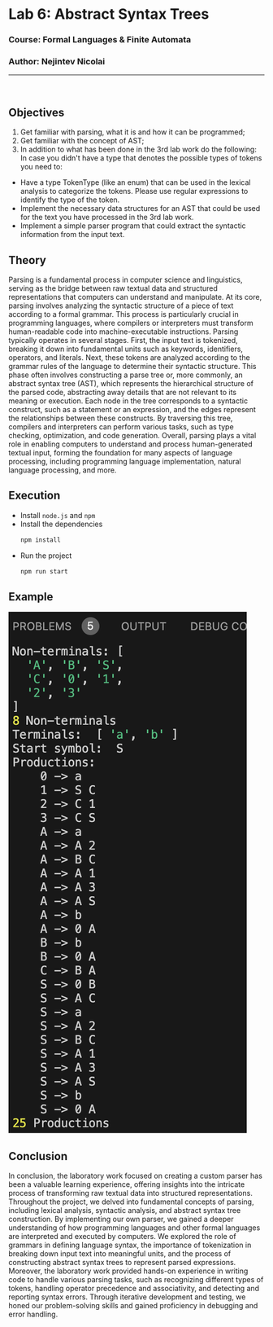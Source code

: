 # Lab 6: Abstract Syntax Trees

### Course: Formal Languages & Finite Automata
### Author: Nejintev Nicolai

----

<br>

## Objectives

1. Get familiar with parsing, what it is and how it can be programmed;
2. Get familiar with the concept of AST;
3. In addition to what has been done in the 3rd lab work do the following:
In case you didn't have a type that denotes the possible types of tokens you
need to:
  * Have a type TokenType (like an enum) that can be used in the lexical
analysis to categorize the tokens. Please use regular expressions to identify the type of the token.
  * Implement the necessary data structures for an AST that could be used for
the text you have processed in the 3rd lab work.
  * Implement a simple parser program that could extract the syntactic
information from the input text.

## Theory

Parsing is a fundamental process in computer science and linguistics, serving as the
bridge between raw textual data and structured representations that computers can
understand and manipulate. At its core, parsing involves analyzing the syntactic
structure of a piece of text according to a formal grammar. This process is particularly
crucial in programming languages, where compilers or interpreters must transform
human-readable code into machine-executable instructions.
Parsing typically operates in several stages. First, the input text is tokenized, breaking it
down into fundamental units such as keywords, identifiers, operators, and literals. Next,
these tokens are analyzed according to the grammar rules of the language to determine
their syntactic structure. This phase often involves constructing a parse tree or, more
commonly, an abstract syntax tree (AST), which represents the hierarchical structure of
the parsed code, abstracting away details that are not relevant to its meaning or
execution. Each node in the tree corresponds to a syntactic construct, such as a statement
or an expression, and the edges represent the relationships between these constructs. By
traversing this tree, compilers and interpreters can perform various tasks, such as type
checking, optimization, and code generation. Overall, parsing plays a vital role in
enabling computers to understand and process human-generated textual input, forming
the foundation for many aspects of language processing, including programming
language implementation, natural language processing, and more.

## Execution

* Install `node.js` and `npm` 
* Install the dependencies 
  ```sh
  npm install
  ```
* Run the project
  ```sh
  npm run start
  ```

## Example
![Screenshot](./assets/image.png)
## Conclusion 

In conclusion, the laboratory work focused on creating a custom parser has been a
valuable learning experience, offering insights into the intricate process of
transforming raw textual data into structured representations. Throughout the project,
we delved into fundamental concepts of parsing, including lexical analysis, syntactic
analysis, and abstract syntax tree construction.
By implementing our own parser, we gained a deeper understanding of how
programming languages and other formal languages are interpreted and executed by
computers. We explored the role of grammars in defining language syntax, the
importance of tokenization in breaking down input text into meaningful units, and
the process of constructing abstract syntax trees to represent parsed expressions.
Moreover, the laboratory work provided hands-on experience in writing code to
handle various parsing tasks, such as recognizing different types of tokens, handling
operator precedence and associativity, and detecting and reporting syntax errors.
Through iterative development and testing, we honed our problem-solving skills and
gained proficiency in debugging and error handling.